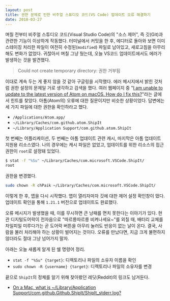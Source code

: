 ```yaml
---
layout: post
title: 권한 문제로 인한 비주얼 스튜디오 코드(VS Code) 업데이트 오류 해결하기
date: 2018-03-27
---
```


며칠 전부터 비주얼 스튜디오 코드(Visual Studio Code)의 "소스 제어", 즉 깃(Git)과 관련한 기능이 이상하게 작동했다. 터미널에서 커밋을 한 후, 에디터로 돌아와 보면 이미 스테이징 처리한 파일이 여전히 수정된(`modified`) 파일로 남아있고, 새로고침을 아무리 해도 변화가 없었다. 귀찮아서 며칠 그냥 뒀는데, 오늘 VS코드 업데이트에서도 에러가 발생하는 것을 발견했다.

> Could not create temporary directory: 권한 거부됨

이대로 계속 두는 게 좋지 않을 것 같아 구글링을 시작했다. 에러 메시지에서 밝힌 것처럼 권한 설정의 문제일 거로 생각하고 검색을 했다. 여러 웹페이지 중 "[I am unable to update to the latest version of Atom on macOS. How do I fix this?](https://discuss.atom.io/t/i-am-unable-to-update-to-the-latest-version-of-atom-on-macos-how-do-i-fix-this/40054)"라는 글에서 힌트를 찾았다. 아톰(Atom의) 오류에 대한 질문이지만 비슷한 상황이었다. 답변에는 세 가지 파일에 대한 권한을 확인하라고 했다.

- `/Applications/Atom.app/`
- `~/Library/Caches/com.github.atom.ShipIt`
- `~/Library/Application Support/com.github.atom.ShipIt`

첫 번째는 어플리케이션, 두 번째는 아톰 업데이트 관련 캐시, 마지막은 아톰 업데이트 지원용 리소스였다. 나의 경우에는 캐시 파일은 없었고, 업데이트를 위한 리소스의 접근 권한이 `root`로 설정돼 있었다.

```sh
$ stat -f "%Su" ~/Library/Caches/com.microsoft.VSCode.ShipIt/
root
```

권한을 변경했다.

```sh
sudo chown -R chPaik ~/Library/Caches/com.microsoft.VSCode.ShipIt/
```

이렇게 한 후, 앱을 다시 시작했다. 앱이 열리자마자 깃에 대한 제어 설정 확인창이 떴다. 업데이트 확인을 통해 `1.21.1` 버전으로 업데이트도 완료했다.

오류 메시지가 발생했을 때, 이를 무시하면 큰 낭패를 면치 못한다는 이야기가 있다. 현관 디지털도어락이 전자음으로 "따르릉따르릉 비켜나세요~"를 외칠 때, 배터리 교체를 차일피일 미루다가는 곧 도어락 버튼을 아무리 눌러도 반응이 없는 날이 온다. 결국, 사람을 불러 처리해야 하는 상황이 벌어지는 것이다. 오류를 만났다면, 지금 크게 불편하지 않더라도 절대 그냥 넘어가지 말자.

아래는 오늘 새롭게 알게 된 쉘 명령어 정리.

- `stat -f "%Su" {target}`: 디렉토리나 파일의 소유자 이름을 확인
- `sudo chown -R {username} {target}`: 디렉토리나 파일의 소유자를 변경

끝으로 `ShipIt`의 정체를 알기 위해 찾아봤던 레딧(Reddit)의 링크도 남겨둔다.

- [On a Mac, what is ~/Library/Application Support/com.github.Github.ShipIt/ShipIt_stderr.log?](https://www.reddit.com/r/github/comments/6mqehi/on_a_mac_what_is_libraryapplication/)